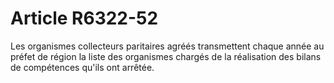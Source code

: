 # Article R6322-52

  
Les organismes collecteurs paritaires agréés transmettent chaque année au préfet de région la liste des organismes chargés de la réalisation des bilans de compétences qu'ils ont arrêtée.